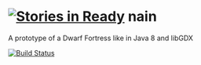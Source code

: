 [![Stories in Ready](https://badge.waffle.io/danielchesters/nain.png?label=ready&title=Ready)](https://waffle.io/danielchesters/nain)
nain
====

A prototype of a Dwarf Fortress like in Java 8 and libGDX

[![Build Status](https://travis-ci.org/DanielChesters/nain.svg?branch=master)](https://travis-ci.org/DanielChesters/nain)
